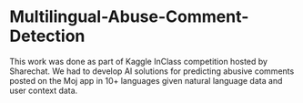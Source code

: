 # Multilingual-Abuse-Comment-Detection
This work was done as part of Kaggle InClass competition hosted by Sharechat.  We had to develop AI solutions for predicting abusive comments posted on the Moj app in 10+ languages given natural language data and user context data. 
